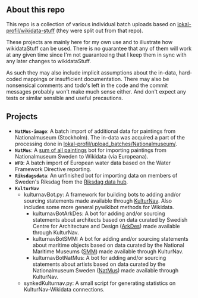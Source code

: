 ## About this repo
This repo is a collection of various individual batch uploads based on
[lokal-profil/wikidata-stuff](https://github.com/lokal-profil/wikidata-stuff)
(they were split out from that repo).

These projects are mainly here for my own use and to illustrate how wikidataStuff
can be used. There is no guarantee that any of them will work at any given time
since I'm not guaranteeing that I keep them in sync with any later changes to
wikidataStuff.

As such they may also include implicit assumptions about the in-data, hard-coded
mappings or insufficient documentation. There may also be nonsensical comments
and todo's left in the code and the commit messages probably won't make much
sense either. And don't expect any tests or similar sensible and useful
precautions.

## Projects
* **`NatMus-image`**: A batch import of additional data for paintings from
  Nationalmuseum (Stockholm). The in-data was acquired a part of the processing
  done in [lokal-profil/upload_batches/Nationalmuseum/](https://github.com/lokal-profil/upload_batches/tree/master/Nationalmuseum).
* **`NatMus`**: A [sum of all paintings](http://www.wikidata.org/wiki/Wikidata:WikiProject_sum_of_all_paintings)
  bot for importing paintings from Nationalmuseum Sweden to Wikidata (via
  Europeana).
* **`WFD`**: A batch import of European water data based on the Water Framework
  Directive reporting.
* **`Riksdagsdata`**: An unfinished bot for importing data on members of Sweden's
  Riksdag from the [Riksdag data hub](http://data.riksdagen.se/).
* **`KulturNav`**
  * kulturnavBot.py: A framework for building bots to adding and/or
    sourcing statements made available through [KulturNav](http://kulturnav.org/).
    Also includes some more general pywikibot methods for Wikidata.
    * kulturnavBotArkDes: A bot for adding and/or sourcing statements about
      architects based on data curated by Swedish Centre for Architecture and
      Design ([ArkDes](http://www.arkdes.se/)) made available through KulturNav.
    * kulturnavBotSMM: A bot for adding and/or sourcing statements about
      maritime objects based on data curated by the National Maritime Museums
      ([SMM](http://www.maritima.se/)) made available through KulturNav.
    * kulturnavBotNatMus: A bot for adding and/or sourcing statements about
      artists based on data curated by the Nationalmuseum Sweden
      ([NatMus](http://www.nationalmuseum.se/)) made available through KulturNav.
  * synkedKulturnav.py: A small script for generating statistics on
    KulturNav-Wikidata connections.
